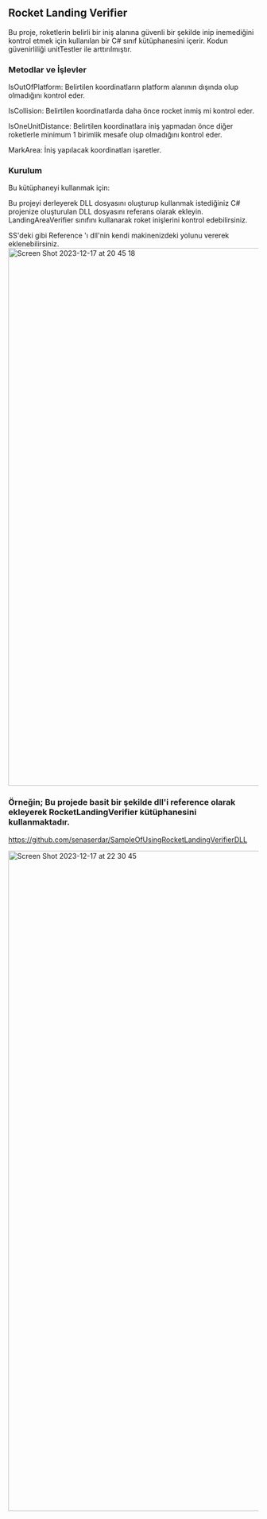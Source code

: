 ## Rocket Landing Verifier

Bu proje, roketlerin belirli bir iniş alanına güvenli bir şekilde inip inemediğini kontrol etmek için kullanılan bir C# sınıf kütüphanesini içerir. Kodun güvenirliliği unitTestler ile arttırılmıştır.

### Metodlar ve İşlevler

IsOutOfPlatform: Belirtilen koordinatların platform alanının dışında olup olmadığını kontrol eder.

IsCollision: Belirtilen koordinatlarda daha önce rocket inmiş mi kontrol eder.

IsOneUnitDistance: Belirtilen koordinatlara iniş yapmadan önce diğer roketlerle minimum 1 birimlik mesafe olup olmadığını kontrol eder.

MarkArea: İniş yapılacak koordinatları işaretler.

### Kurulum

Bu kütüphaneyi kullanmak için:

Bu projeyi derleyerek DLL dosyasını oluşturup kullanmak istediğiniz C# projenize oluşturulan DLL dosyasını referans olarak ekleyin.
LandingAreaVerifier sınıfını kullanarak roket inişlerini kontrol edebilirsiniz.


SS'deki gibi Reference 'ı dll'nin kendi makinenizdeki yolunu vererek eklenebilirsiniz.
<img width="1083" alt="Screen Shot 2023-12-17 at 20 45 18" src="https://github.com/senaserdar/RocketLandingVerifier/assets/53566797/f3262ac4-13bd-4a5d-9ffe-8be061c5824d">

### Örneğin; Bu projede basit bir şekilde dll'i reference olarak ekleyerek RocketLandingVerifier kütüphanesini kullanmaktadır.

https://github.com/senaserdar/SampleOfUsingRocketLandingVerifierDLL

<img width="1330" alt="Screen Shot 2023-12-17 at 22 30 45" src="https://github.com/senaserdar/RocketLandingVerifier/assets/53566797/b7562267-e342-496a-b669-c5cdd66cc5fa">



